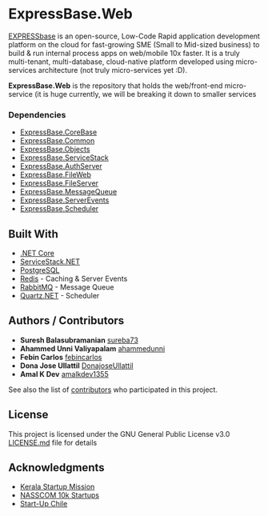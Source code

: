 # ExpressBase.Web

[EXPRESSbase](https://expressbase.com) is an open-source, Low-Code Rapid application development platform on the cloud for fast-growing SME (Small to Mid-sized business) to build & run internal process apps on web/mobile 10x faster. It is a truly multi-tenant, multi-database, cloud-native platform developed using micro-services architecture (not truly micro-services yet :D).

**ExpressBase.Web** is the repository that holds the web/front-end micro-service (it is huge currently, we will be breaking it down to smaller services

### Dependencies

* [ExpressBase.CoreBase](https://github.com/ExpressBaseSystems/ExpressBase.CoreBase)
* [ExpressBase.Common](https://github.com/ExpressBaseSystems/ExpressBase.Common)
* [ExpressBase.Objects](https://github.com/ExpressBaseSystems/ExpressBase.Objects)
* [ExpressBase.ServiceStack](https://github.com/ExpressBaseSystems/ExpressBase.ServiceStack)
* [ExpressBase.AuthServer](https://github.com/ExpressBaseSystems/ExpressBase.AuthServer)
* [ExpressBase.FileWeb](https://github.com/ExpressBaseSystems/ExpressBase.FileWeb)
* [ExpressBase.FileServer](https://github.com/ExpressBaseSystems/ExpressBase.FileServer)
* [ExpressBase.MessageQueue](https://github.com/ExpressBaseSystems/ExpressBase.MessageQueue)
* [ExpressBase.ServerEvents](https://github.com/ExpressBaseSystems/ExpressBase.ServerEvents)
* [ExpressBase.Scheduler](https://github.com/ExpressBaseSystems/ExpressBase.Scheduler)

## Built With

* [.NET Core](https://dotnet.microsoft.com/en-us/download/dotnet)
* [ServiceStack.NET](https://servicestack.net/)
* [PostgreSQL](https://www.postgresql.org/)
* [Redis](https://redis.io/) - Caching & Server Events
* [RabbitMQ](https://www.rabbitmq.com/) - Message Queue
* [Quartz.NET](https://www.quartz-scheduler.net/) - Scheduler

## Authors / Contributors

* **Suresh Balasubramanian** [sureba73](https://github.com/sureba73)
* **Ahammed Unni Valiyapalam** [ahammedunni](https://github.com/ahammedunni)
* **Febin Carlos** [febincarlos](https://github.com/febincarlos)
* **Dona Jose Ullattil** [DonajoseUllattil](https://github.com/DonajoseUllattil)
* **Amal K Dev** [amalkdev1355](https://github.com/amalkdev1355)

See also the list of [contributors](https://github.com/ExpressBaseSystems/ExpressBase.Web/graphs/contributors) who participated in this project.

## License

This project is licensed under the GNU General Public License v3.0  [LICENSE.md](LICENSE.md) file for details

## Acknowledgments

* [Kerala Startup Mission](https://startupmission.kerala.gov.in/)
* [NASSCOM 10k Startups](http://10000startups.com/)
* [Start-Up Chile](https://startupchile.org/en/)
